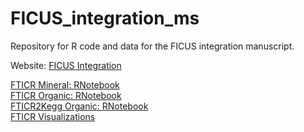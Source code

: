 # FICUS_integration_ms
Repository for R code and data for the FICUS integration manuscript.

Website: [FICUS Integration](http://ourmicrobiome.github.io/FICUS_integration_ms)

[FTICR Mineral: RNotebook](./fticr_statistics_mineral.nb.html) <br>
[FTICR Organic: RNotebook](./fticr_statistics_organic.nb.html) <br>
[FTICR2Kegg Organic: RNotebook](./fticr2kegg_organic.nb.html) <br>
[FTICR Visualizations](./fticr_viz.nb.html)
